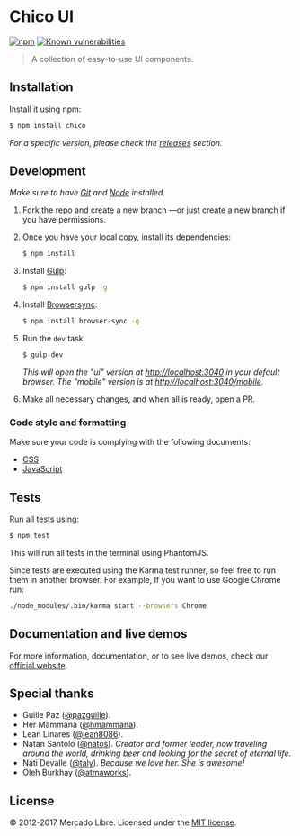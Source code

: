 # Chico UI

[![npm](https://img.shields.io/npm/v/chico.svg)](https://www.npmjs.com/package/chico)
[![Known vulnerabilities](https://snyk.io/test/github/mercadolibre/chico/badge.svg)](https://snyk.io/test/github/mercadolibre/chico)

> A collection of easy-to-use UI components.

## Installation

Install it using npm:

```sh
$ npm install chico
```

*For a specific version, please check the
[releases](https://github.com/mercadolibre/chico/releases) section.*

## Development

*Make sure to have [Git](http://git-scm.com/) and
[Node](http://nodejs.org/) installed.*

1. Fork the repo and create a new branch —or just create a new branch if you
    have permissions.

2. Once you have your local copy, install its dependencies:

    ```sh
    $ npm install
    ```

3. Install [Gulp](https://gulpjs.com/):

    ```sh
    $ npm install gulp -g
    ```

4. Install [Browsersync](https://www.browsersync.io/):

    ```sh
    $ npm install browser-sync -g
    ```

5. Run the `dev` task

    ```sh
    $ gulp dev
    ```

    *This will open the "ui" version at
    [http://localhost:3040](http://localhost:3040/) in your default browser.
    The "mobile" version is at
    [http://localhost:3040/mobile](http://localhost:3040/mobile).*

6. Make all necessary changes, and when all is ready, open a PR.

### Code style and formatting

Make sure your code is complying with the following documents:

- [CSS](https://github.com/mercadolibre/css-style-guide)
- [JavaScript](https://github.com/mercadolibre/javascript-style-guide)

## Tests

Run all tests using:

```sh
$ npm test
```

This will run all tests in the terminal using PhantomJS.

Since tests are executed using the Karma test runner, so feel free to run
them in another browser. For example, If you want to use Google Chrome run:

```sh
./node_modules/.bin/karma start --browsers Chrome
```

## Documentation and live demos

For more information, documentation, or to see live demos, check our
[official website](http://chico.mercadolibre.com/).

## Special thanks

- Guille Paz ([@pazguille](https://twitter.com/pazguille)).
- Her Mammana ([@hmammana](https://twitter.com/hmammana)).
- Lean Linares ([@lean8086](https://twitter.com/lean8086)).
- Natan Santolo ([@natos](https://twitter.com/natos)). *Creator and former
    leader, now traveling around the world, drinking beer and looking for
    the secret of eternal life.*
- Nati Devalle ([@taly](https://twitter.com/taly)). *Because we love her.
    She is awesome!*
- Oleh Burkhay ([@atmaworks](https://twitter.com/atmaworks)).

## License

© 2012-2017 Mercado Libre. Licensed under the [MIT license](LICENSE.txt).

